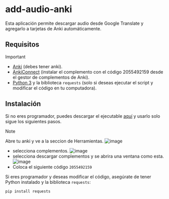 # add-audio-anki
Esta aplicación permite descargar audio desde Google Translate y agregarlo a tarjetas de Anki automáticamente.

## Requisitos
> [!IMPORTANT]
> - [Anki](https://apps.ankiweb.net/) (debes tener anki).
> - [AnkiConnect](https://github.com/FooSoft/anki-connect) (instalar el complemento con el código 2055492159 desde el gestor de complementos de Anki).
> - [Python 3](https://www.python.org/downloads/) y la biblioteca `requests` (solo si deseas ejecutar el script y modificar el código en tu computadora).

## Instalación

Si no eres programador, puedes descargar el ejecutable [aquí](ENLACE_AL_EJECUTABLE) y usarlo solo sigue los siguientes pasos.
>[!NOTE]
> Abre tu anki y ve a la seccion de Herramientas.
> ![image](https://github.com/user-attachments/assets/2fd48752-348a-4fe8-81b1-0882154becf9)
> - selecciona complementos.
>![image](https://github.com/user-attachments/assets/c88658ee-99ba-45bb-811f-4aec88f6b02b)
> - selecciona descargar complementos y se abrira una ventana como esta.
>![image](https://github.com/user-attachments/assets/65ede6a7-107c-4a76-a403-751e9cacd5f7)
> - Coloca el siguiente código ```2055492159```




Si eres programador y deseas modificar el código, asegúrate de tener Python instalado y la biblioteca `requests`:

```bash
pip install requests

